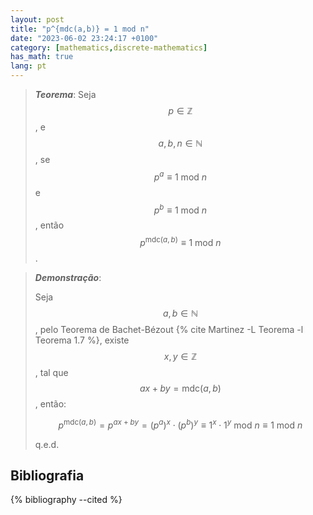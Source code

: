 ```yaml
---
layout: post
title: "p^{mdc(a,b)} = 1 mod n"
date: "2023-06-02 23:24:17 +0100"
category: [mathematics,discrete-mathematics]
has_math: true
lang: pt
---
```



> ***Teorema***:
Seja $$p \in \mathbb{Z}$$, e $$a, b, n \in \mathbb{N}$$, se
$$p^a \equiv 1 \text{ mod } n$$ e $$p^b \equiv 1 \text{ mod } n$$,
então $$p^{\text{mdc}(a,b)} \equiv 1 \text{ mod } n$$.

> ***Demonstração***:
>
> Seja $$a,b \in \mathbb{N}$$, pelo Teorema de Bachet-Bézout
> {% cite Martinez -L Teorema -l Teorema 1.7 %}, existe
> $$x, y \in \mathbb{Z}$$, tal que $$ax + by = \text{mdc}(a, b)$$, então:
>
> $$ p^{\text{mdc}(a, b)} = p^{ax + by} = (p^a)^x \cdot (p^b)^y \equiv 1^x
> \cdot 1^y \text{ mod } n \equiv 1 \text{ mod } n$$
>
> q.e.d.


## Bibliografia

{% bibliography --cited %}


